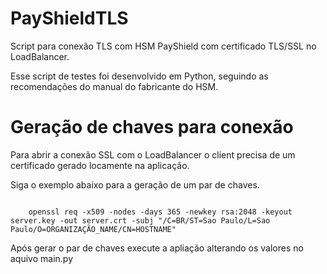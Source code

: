 # PayShieldTLS
Script para conexão TLS com HSM PayShield com certificado TLS/SSL no LoadBalancer.

Esse script de testes foi desenvolvido em Python, seguindo as recomendações do manual do fabricante do HSM.

# Geração de chaves para conexão

Para abrir a conexão SSL com o LoadBalancer o client precisa de um certificado gerado locamente na aplicação.

Siga o exemplo abaixo para a geração de um par de chaves.

<code>
    openssl req -x509 -nodes -days 365 -newkey rsa:2048 -keyout server.key -out server.crt -subj "/C=BR/ST=Sao Paulo/L=Sao Paulo/O=ORGANIZAÇÃO_NAME/CN=HOSTNAME"
</code>


Após gerar o par de chaves execute a apliação alterando os valores no aquivo main.py